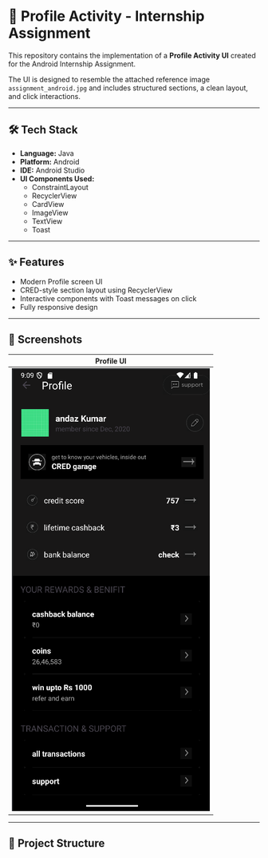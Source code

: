 # 📱 Profile Activity - Internship Assignment

This repository contains the implementation of a **Profile Activity UI** created for the Android Internship Assignment.

The UI is designed to resemble the attached reference image `assignment_android.jpg` and includes structured sections, a clean layout, and click interactions.

---

## 🛠️ Tech Stack

- **Language:** Java
- **Platform:** Android
- **IDE:** Android Studio
- **UI Components Used:**  
  - ConstraintLayout  
  - RecyclerView  
  - CardView  
  - ImageView  
  - TextView  
  - Toast

---

## ✨ Features

- Modern Profile screen UI
- CRED-style section layout using RecyclerView
- Interactive components with Toast messages on click
- Fully responsive design

---

## 📸 Screenshots

| Profile UI |
|------------|
| ![Profile UI](profile_ui.png) |

---

## 📂 Project Structure


